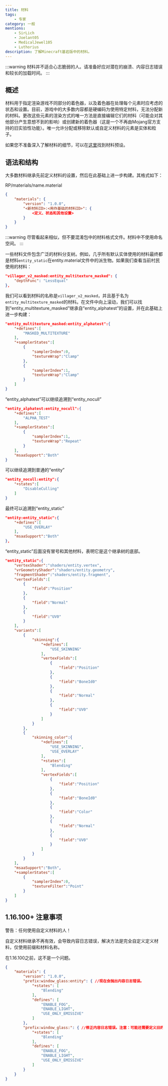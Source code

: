 ```yaml
---
title: 材料
tags:
    - 专家
category: 一般
mentions:
    - SirLich
    - Joelant05
    - MedicalJewel105
    - Luthorius
description: 了解Minecraft基岩版中的材料。
---
```


:::warning
材料并不适合心志脆弱的人。请准备好应对潜在的崩溃、内容日志错误和较长的加载时间。
:::

## 概述

材料用于指定渲染游戏不同部分的着色器，以及着色器在处理每个元素时应考虑的状态和设置。目前，游戏中的大多数内容都是硬编码为使用特定材料，无法分配新的材料。更改这些元素的渲染方式的唯一方法是直接编辑它们的材料（可能会对其他部分产生意想不到的影响）或创建新的着色器（这是一个不再由Mojang官方支持的旧实验性功能）。唯一允许分配或移除默认或自定义材料的元素是实体和粒子。

如果您不准备深入了解材料的细节，可以在[这里](/documentation/materials)找到材料预设。

## 语法和结构

大多数材料继承先前定义材料的设置，然后在此基础上进一步构建。其格式如下：

<CodeHeader>RP/materials/name.material</CodeHeader>

```json
{
	"materials": {
		"version": "1.0.0",
		"<新材料ID>:<用作基础的材料ID>": {
    		<定义、状态和其他设置>
		}
	}
}
```

:::warning
尽管看起来相似，但不要混淆包中的材料格式文件。材料中不使用命名空间。
:::

一些材料文件包含广泛的材料分支树。例如，几乎所有默认实体使用的材料最终都是材料`entity_static`在entity.material文件中的派生物。如果我们查看当前村民使用的材料：

<CodeHeader></CodeHeader>

```json
"villager_v2_masked:entity_multitexture_masked": {
    "depthFunc": "LessEqual"
},
```

我们可以看到材料的名称是`villager_v2_masked`，并且基于名为`entity_multitexture_masked`的材料。在文件中向上滚动，我们可以找到“entity_multitexture_masked”继承自“entity_alphatest”的设置，并在此基础上进一步构建：

<CodeHeader></CodeHeader>

```json
"entity_multitexture_masked:entity_alphatest":{
    "+defines":[
        "MASKED_MULTITEXTURE"
    ],
    "+samplerStates":[
        {
            "samplerIndex":0,
            "textureWrap":"Clamp"
        },
        {
            "samplerIndex":1,
            "textureWrap":"Clamp"
        }
    ]
}
```

“entity_alphatest”可以继续追溯到“entity_nocull”

<CodeHeader></CodeHeader>

```json
"entity_alphatest:entity_nocull":{
    "+defines":[
        "ALPHA_TEST"
    ],
    "+samplerStates":[
        {
            "samplerIndex":1,
            "textureWrap":"Repeat"
        }
    ],
    "msaaSupport":"Both"
}
```

可以继续追溯到普通的“entity”

<CodeHeader></CodeHeader>

```json
"entity_nocull:entity":{
    "+states":[
        "DisableCulling"
    ]
}
```

最终可以追溯到“entity_static”

<CodeHeader></CodeHeader>

```json
"entity:entity_static":{
    "+defines":[
        "USE_OVERLAY"
    ],
    "msaaSupport":"Both"
},
```

“entity_static”后面没有冒号和其他材料，表明它是这个继承树的底部。

<CodeHeader></CodeHeader>

```json
"entity_static":{
    "vertexShader":"shaders/entity.vertex",
    "vrGeometryShader":"shaders/entity.geometry",
    "fragmentShader":"shaders/entity.fragment",
    "vertexFields":[
        {
            "field":"Position"
        },
        {
            "field":"Normal"
        },
        {
            "field":"UV0"
        }
    ],
    "variants":[
        {
            "skinning":{
                "+defines":[
                    "USE_SKINNING"
                ],
                "vertexFields":[
                    {
                        "field":"Position"
                    },
                    {
                        "field":"BoneId0"
                    },
                    {
                        "field":"Normal"
                    },
                    {
                        "field":"UV0"
                    }
                ]
            }
        },
        {
            "skinning_color":{
                "+defines":[
                    "USE_SKINNING",
                    "USE_OVERLAY"
                ],
                "+states":[
                    "Blending"
                ],
                "vertexFields":[
                    {
                        "field":"Position"
                    },
                    {
                        "field":"BoneId0"
                    },
                    {
                        "field":"Color"
                    },
                    {
                        "field":"Normal"
                    },
                    {
                        "field":"UV0"
                    }
                ]
            }
        }
    ],
    "msaaSupport":"Both",
    "+samplerStates":[
        {
            "samplerIndex":0,
            "textureFilter":"Point"
        }
    ]
}
```

## 1.16.100+ 注意事项

警告：任何使用自定义材料的人！

自定义材料继承不再有效，会导致内容日志错误，解决方法是完全自定义定义材料，仅使用前缀和材料名称。

在1.16.100之前，这不是一个问题。

```json
{
    "materials": {
        "version": "1.0.0",
        "prefix:window_glass:entity": { //现在会抛出内容日志错误。
            "+states": [
                "Blending"
            ],
            "defines": [
                "ENABLE_FOG",
                "ENABLE_LIGHT",
                "USE_ONLY_EMISSIVE"
            ]
        },
        "prefix:window_glass:": { //修正内容日志错误。注意：可能还需要定义旧的继承值。
            "+states": [
                "Blending"
            ],
            "defines": [
                "ENABLE_FOG",
                "ENABLE_LIGHT",
                "USE_ONLY_EMISSIVE"
            ]
        }
    }
}
```